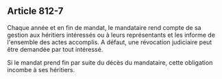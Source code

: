 Article 812-7
----
Chaque année et en fin de mandat, le mandataire rend compte de sa gestion aux
héritiers intéressés ou à leurs représentants et les informe de l'ensemble des
actes accomplis. A défaut, une révocation judiciaire peut être demandée par tout
intéressé.

Si le mandat prend fin par suite du décès du mandataire, cette obligation
incombe à ses héritiers.
